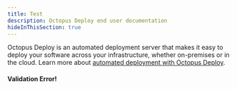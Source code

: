 ```yaml
---
title: Test
description: Octopus Deploy end user documentation
hideInThisSection: true
---
```


Octopus Deploy is an automated deployment server that makes it easy to deploy your software across your infrastructure, whether on-premises or in the cloud. Learn more about [automated deployment with Octopus Deploy](https://octopus.com/).

#### Validation Error!
